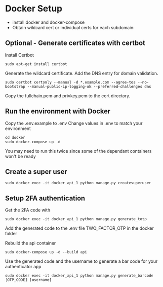 # Docker Setup

- install docker and docker-compose
- Obtain wildcard cert or individual certs for each subdomain

## Optional - Generate certificates with certbot

Install Certbot

```sudo add-apt-repository ppa:certbot/certbot
sudo apt-get install certbot
```

Generate the wildcard certificate. Add the DNS entry for domain validation.

```
sudo certbot certonly --manual -d *.example.com --agree-tos --no-bootstrap --manual-public-ip-logging-ok --preferred-challenges dns
```
Copy the fullchain.pem and privkey.pem to the cert directory.

## Run the environment with Docker

Copy the .env.example to .env
Change values in .env to match your environment

```
cd docker
sudo docker-compose up -d
```

You may need to run this twice since some of the dependant containers won't be ready

## Create a super user

```
sudo docker exec -it docker_api_1 python manage.py createsuperuser
```

## Setup 2FA authentication

Get the 2FA code with 

```
sudo docker exec -it docker_api_1 python manage.py generate_totp
```

Add the generated code to the .env file TWO_FACTOR_OTP in the docker folder

Rebuild the api container

```
sudo docker-compose up -d --build api
```

Use the generated code and the username to generate a bar code for your authenticator app

```
sudo docker exec -it docker_api_1 python manage.py generate_barcode [OTP_CODE] [username]
```
